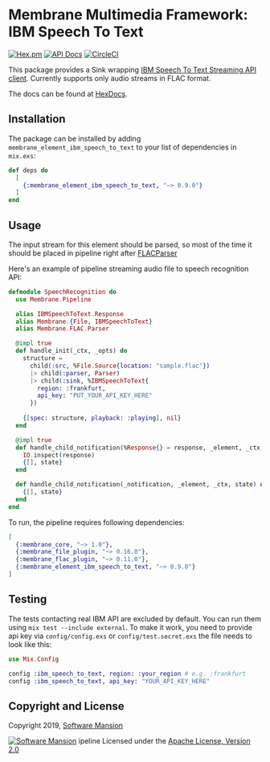 # Membrane Multimedia Framework: IBM Speech To Text

[![Hex.pm](https://img.shields.io/hexpm/v/membrane_element_ibm_speech_to_text.svg)](https://hex.pm/packages/membrane_element_ibm_speech_to_text)
[![API Docs](https://img.shields.io/badge/api-docs-yellow.svg?style=flat)](https://hexdocs.pm/membrane_element_ibm_speech_to_text/)
[![CircleCI](https://circleci.com/gh/membraneframework/membrane_element_ibm_speech_to_text.svg?style=svg)](https://circleci.com/gh/membraneframework/membrane_element_ibm_speech_to_text)

This package provides a Sink wrapping [IBM Speech To Text Streaming API client](https://hex.pm/packages/ibm_speech_to_text).
Currently supports only audio streams in FLAC format.

The docs can be found at [HexDocs](https://hexdocs.pm/membrane_element_ibm_speech_to_text).

## Installation

The package can be installed by adding `membrane_element_ibm_speech_to_text` to your list of dependencies in `mix.exs`:

```elixir
def deps do
  [
    {:membrane_element_ibm_speech_to_text, "~> 0.9.0"}
  ]
end
```

## Usage

The input stream for this element should be parsed, so most of the time it should be
placed in pipeline right after [FLACParser](https://github.com/membraneframework/membrane-element-flac-parser)

Here's an example of pipeline streaming audio file to speech recognition API:

```elixir
defmodule SpeechRecognition do
  use Membrane.Pipeline

  alias IBMSpeechToText.Response
  alias Membrane.{File, IBMSpeechToText}
  alias Membrane.FLAC.Parser

  @impl true
  def handle_init(_ctx, _opts) do
    structure = 
      child(:src, %File.Source{location: "sample.flac"})
      |> child(:parser, Parser)
      |> child(:sink, %IBMSpeechToText{
        region: :frankfurt,
        api_key: "PUT_YOUR_API_KEY_HERE"
      })
    
    {[spec: structure, playback: :playing], nil}
  end

  @impl true
  def handle_child_notification(%Response{} = response, _element, _ctx, state) do
    IO.inspect(response)
    {[], state}
  end

  def handle_child_notification(_notification, _element, _ctx, state) do
    {[], state}
  end
end
```

To run, the pipeline requires following dependencies:

```elixir
[
  {:membrane_core, "~> 1.0"},
  {:membrane_file_plugin, "~> 0.16.0"},
  {:membrane_flac_plugin, "~> 0.11.0"},
  {:membrane_element_ibm_speech_to_text, "~> 0.9.0"}
]
```

## Testing

The tests contacting real IBM API are excluded by default. You can run them using `mix test --include external`.
To make it work, you need to provide api key via `config/config.exs` or `config/test.secret.exs` the file needs to look like this:

```elixir
use Mix.Config

config :ibm_speech_to_text, region: :your_region # e.g. :frankfurt
config :ibm_speech_to_text, api_key: "YOUR_API_KEY_HERE"
```

## Copyright and License

Copyright 2019, [Software Mansion](https://swmansion.com/?utm_source=git&utm_medium=readme&utm_campaign=membrane-element-ibm-speech-to-text)

[![Software Mansion](https://logo.swmansion.com/logo?color=white&variant=desktop&width=200&tag=membrane-github)](https://swmansion.com/?utm_source=git&utm_medium=readme&utm_campaign=membrane-element-ibm-speech-to-text)
ipeline
Licensed under the [Apache License, Version 2.0](LICENSE)

